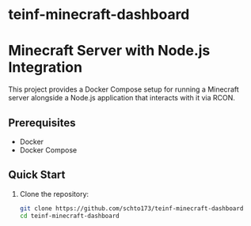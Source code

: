 # teinf-minecraft-dashboard

# Minecraft Server with Node.js Integration

This project provides a Docker Compose setup for running a Minecraft server alongside a Node.js application that interacts with it via RCON.

## Prerequisites

- Docker
- Docker Compose

## Quick Start

1. Clone the repository:
   ```bash
   git clone https://github.com/schto173/teinf-minecraft-dashboard
   cd teinf-minecraft-dashboard